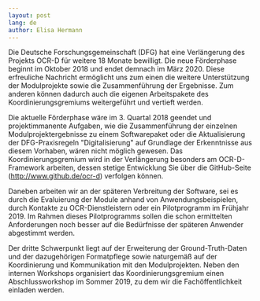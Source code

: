 ```yaml
---
layout: post
lang: de
author: Elisa Hermann
---
```


Die Deutsche Forschungsgemeinschaft (DFG) hat eine Verlängerung des Projekts
OCR-D für weitere 18 Monate bewilligt. Die neue Förderphase beginnt im Oktober
2018 und endet demnach im März 2020. Diese erfreuliche Nachricht ermöglicht uns
zum einen die weitere Unterstützung der Modulprojekte sowie die Zusammenführung
der Ergebnisse. Zum anderen können dadurch auch die eigenen Arbeitspakete des
Koordinierungsgremiums weitergeführt und vertieft werden.

Die aktuelle Förderphase wäre im 3. Quartal 2018 geendet und projektimmanente
Aufgaben, wie die Zusammenführung der einzelnen Modulprojektergebnisse zu einem
Softwarepaket oder die Aktualisierung der DFG-Praxisregeln "Digitalisierung"
auf Grundlage der Erkenntnisse aus diesem Vorhaben, wären nicht möglich
gewesen. Das Koordinierungsgremium wird in der Verlängerung besonders am
OCR-D-Framework arbeiten, dessen stetige Entwicklung Sie über die GitHub-Seite
(http://www.github.de/ocr-d) verfolgen können.

Daneben arbeiten wir an der späteren Verbreitung der Software, sei es durch die
Evaluierung der Module anhand von Anwendungsbeispielen, durch Kontakte zu
OCR-Dienstleistern oder ein Pilotprogramm im Frühjahr 2019. Im Rahmen dieses
Pilotprogramms sollen die schon ermittelten Anforderungen noch besser auf die
Bedürfnisse der späteren Anwender abgestimmt werden.

Der dritte Schwerpunkt liegt auf der Erweiterung der Ground-Truth-Daten und der
dazugehörigen Formatpflege sowie naturgemäß auf der Koordinierung und
Kommunikation mit den Modulprojekten.  Neben den internen Workshops organisiert
das Koordinierungsgremium einen Abschlussworkshop im Sommer 2019, zu dem wir
die Fachöffentlichkeit einladen werden.
